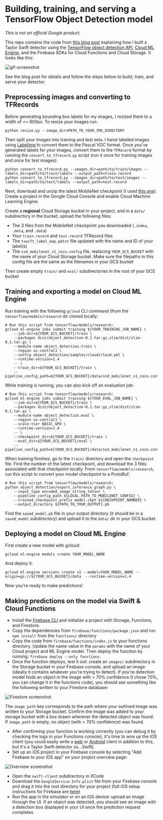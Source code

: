 Building, training, and serving a TensorFlow Object Detection model
===================================================================

*This is not an official Google product.*

This repo contains the code from [this blog post](https://medium.com/@srobtweets/build-a-taylor-swift-detector-with-the-tensorflow-object-detection-api-ml-engine-and-swift-82707f5b4a56) explaining how I built a Taylor Swift detector using the [TensorFlow object detection API](https://github.com/tensorflow/models/tree/master/research/object_detection), [Cloud ML Engine](http://cloud.google.com/ml-engine), and the Firebase SDKs for Cloud Functions and Cloud Storage. It looks like this:

![gif-screenshot](/screenshots/find-taylor.gif)

See the blog post for details and follow the steps below to build, train, and serve your detector.

## Preprocessing images and converting to TFRecords

Before generating bounding box labels for my images, I resized them to a width of <= 600px. To resize your images run:

`python resize.py --image_dir=PATH_TO_YOUR_IMG_DIRECTORY`

Then split your images into training and test sets. I hand-labeled images using [LabelImg](https://github.com/tzutalin/labelImg) to convert them to the Pascal VOC format. Once you've generated labels for your images, convert them to the `TFRecord` format by running the `convert_to_tfrecord.py` script (run it once for training images and once for test images):

```
python convert_to_tfrecord.py --images_dir=path/to/train/images --labels_dir=path/to/train/labels --output_path=train.record
python convert_to_tfrecord.py --images_dir=path/to/test/images --labels_dir=path/to/test/labels --output_path=test.record
```

Next, download and unzip the latest MobileNet checkpoint (I used [this one](https://medium.com/r/?url=http%3A%2F%2Fdownload.tensorflow.org%2Fmodels%2Fmobilenet_v1_1.0_224_2017_06_14.tar.gz)). Create a project in the Google Cloud Console and enable Cloud Machine Learning Engine.

Create a **regional** Cloud Storage bucket in your project, and in a `data/` subdirectory in the bucket, upload the following files:
* The 3 files from the MobileNet checkpoint you downloaded (`.index`, `.meta`, and `.data`)
* Your `train.record` and `test.record` TFRecord files
* The `tswift_label_map.pbtxt` file updated with the name and ID of your label(s)
* The `ssd_mobilenet_v1_coco.config` file, replacing `YOUR_GCS_BUCKET` with the name of your Cloud Storage bucket. Make sure the filepaths in this config file are the same as the filenames in your GCS bucket

Then create empty `train/` and `eval/` subdirectories in the root of your GCS bucket

## Training and exporting a model on Cloud ML Engine

Run training with the following `gcloud` CLI command (from the `tensorflow/models/research` dir cloned locally:
```
# Run this script from tensorflow/models/research: 
gcloud ml-engine jobs submit training ${YOUR_TRAINING_JOB_NAME} \
    --job-dir=${YOUR_GCS_BUCKET}/train \
    --packages dist/object_detection-0.1.tar.gz,slim/dist/slim-0.1.tar.gz \
    --module-name object_detection.train \
    --region us-central1 \
    --config object_detection/samples/cloud/cloud.yml \
    --runtime-version=1.4
    -- \
    --train_dir=${YOUR_GCS_BUCKET}/train \
    --pipeline_config_path=${YOUR_GCS_BUCKET}/data/ssd_mobilenet_v1_coco.config
```

While training is running, you can also kick off an evaluation job:
```
# Run this script from tensorflow/models/research: 
gcloud ml-engine jobs submit training ${YOUR_EVAL_JOB_NAME} \
    --job-dir=${YOUR_GCS_BUCKET}/train \
    --packages dist/object_detection-0.1.tar.gz,slim/dist/slim-0.1.tar.gz \
    --module-name object_detection.eval \
    --region us-central1 \
    --scale-tier BASIC_GPU \
    --runtime-version=1.4
    -- \
    --checkpoint_dir=${YOUR_GCS_BUCKET}/train \
    --eval_dir=${YOUR_GCS_BUCKET}/eval \
    --pipeline_config_path=${YOUR_GCS_BUCKET}/data/ssd_mobilenet_v1_coco.config
```

When training finishes, go to the `train/` directory and open the `checkpoint` file. Find the number of the latest checkpoint, and download the 3 files associated with that checkpoint locally. From `tensorflow/models/research`, run this script to convert your model checkpoint to a ProtoBuf:

```
# Run this script from tensorflow/models/research: 
python object_detection/export_inference_graph.py \
    --input_type encoded_image_string_tensor \
    --pipeline_config_path ${LOCAL_PATH_TO_MOBILENET_CONFIG} \
    --trained_checkpoint_prefix model.ckpt-${CHECKPOINT_NUMBER} \
    --output_directory ${PATH_TO_YOUR_OUTPUT}.pb
```

Find the `saved_model.pb` file in your output directory (it should be in a `saved_model` subdirectory) and upload it to the `data/` dir in your GCS bucket.

## Deploying a model on Cloud ML Engine

First create a new model with gcloud:

`gcloud ml-engine models create YOUR_MODEL_NAME`

And deploy it:

`gcloud ml-engine versions create v1 --model=YOUR_MODEL_NAME --origin=gs://${YOUR_GCS_BUCKET}/data  --runtime-version=1.4`

Now you're ready to make predictions!

## Making predictions on the model via Swift & Cloud Functions

* Install the [Firebase CLI](https://firebase.google.com/docs/cli/) and initialize a project with Storage, Functions, and Firestore. 
* Copy the dependencies from `firebase/functions/package.json` and run `npm install` from the `functions/` directory
* Copy the code from `firebase/functions/index.js` to your functions directory. Update the name value in the `params` with the name of your Cloud project and ML Engine model. Then deploy the function by running: `firebase deploy --only functions`. 
* Once the function deploys, test it out: create an `images/` subdirectory in the Storage bucket in your Firebase console, and upload an image (ideally it contains whatever you're trying to detect). If you're detection model finds an object in the image with > 70% confidence (I chose 70%, you can change it in the functions code), you should see something like the following written to your Firestore database:

![Firestore screenshot](/screenshots/firestore-detection.png)

The `image_path` key corresponds to the path where your outlined image was written to your Storage bucket. Confirm the image was added to your storage bucket with a box drawn wherever the detected object was found. If `image_path` is empty, no object (with > 70% confidence) was found.
* After confirming your function is working correctly (you can debug it by checking the logs in your Functions console), it's time to wire up the iOS client (you could easily write a [web](https://firebase.google.com/docs/web/setup) or [Android](https://firebase.google.com/docs/android/setup) client in addition to this, but it's a Taylor Swift detector so...Swift).
* Set up an iOS project in your Firebase console by selecting "Add Firebase to your iOS app" on your project overview page:

![Overview screenshot](/screenshots/select-ios.png)

* Open the `swift-client` subdirectory in XCode
* Download the `GoogleService-Info.plist` file from your Firebase console and drag it into the root directory for your project (full iOS setup instructions for Firebase are [here](https://firebase.google.com/docs/ios/setup))
* Run the app in the simulator or on an iOS device: upload an image through the UI. If an object was detected, you should see an image with a detection box displayed in your UI once the prediction request completes


